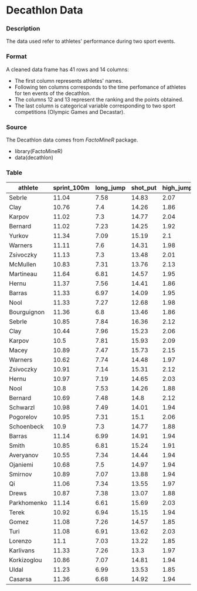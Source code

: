 # Decathlon Data

### Description
The data used refer to athletes' performance during two sport events.

### Format
A cleaned data frame has 41 rows and 14 columns:

* The first column represents athletes' names. 
* Following ten columns corresponds to the time perfomance of athletes for ten events of the decathlon. 
* The columns 12 and 13 represent the ranking and the points obtained. 
* The last column is categorical variable corresponding to two sport competitions (Olympic Games and Decastar).

### Source

The Decathlon data comes from _FactoMineR_ package.

* library(FactoMineR)
* data(decathlon)

### Table
| athlete     | sprint_100m | long_jump | shot_put | high_jump | sprint_400m | hurdle_110m | discus | pole_vault | javeline | distance_1500m | rank | points | competition   |
|-------------|-------------|-----------|----------|-----------|-------------|-------------|--------|------------|----------|----------------|------|--------|---------------|
| Sebrle      | 11.04       | 7.58      | 14.83    | 2.07      | 49.81       | 14.69       | 43.75  | 5.02       | 63.19    | 291.7          | 1    | 8217   | Decastar      |
| Clay        | 10.76       | 7.4       | 14.26    | 1.86      | 49.37       | 14.05       | 50.72  | 4.92       | 60.15    | 301.5          | 2    | 8122   | Decastar      |
| Karpov      | 11.02       | 7.3       | 14.77    | 2.04      | 48.37       | 14.09       | 48.95  | 4.92       | 50.31    | 300.2          | 3    | 8099   | Decastar      |
| Bernard     | 11.02       | 7.23      | 14.25    | 1.92      | 48.93       | 14.99       | 40.87  | 5.32       | 62.77    | 280.1          | 4    | 8067   | Decastar      |
| Yurkov      | 11.34       | 7.09      | 15.19    | 2.1       | 50.42       | 15.31       | 46.26  | 4.72       | 63.44    | 276.4          | 5    | 8036   | Decastar      |
| Warners     | 11.11       | 7.6       | 14.31    | 1.98      | 48.68       | 14.23       | 41.1   | 4.92       | 51.77    | 278.1          | 6    | 8030   | Decastar      |
| Zsivoczky   | 11.13       | 7.3       | 13.48    | 2.01      | 48.62       | 14.17       | 45.67  | 4.42       | 55.37    | 268            | 7    | 8004   | Decastar      |
| McMullen    | 10.83       | 7.31      | 13.76    | 2.13      | 49.91       | 14.38       | 44.41  | 4.42       | 56.37    | 285.1          | 8    | 7995   | Decastar      |
| Martineau   | 11.64       | 6.81      | 14.57    | 1.95      | 50.14       | 14.93       | 47.6   | 4.92       | 52.33    | 262.1          | 9    | 7802   | Decastar      |
| Hernu       | 11.37       | 7.56      | 14.41    | 1.86      | 51.1        | 15.06       | 44.99  | 4.82       | 57.19    | 285.1          | 10   | 7733   | Decastar      |
| Barras      | 11.33       | 6.97      | 14.09    | 1.95      | 49.48       | 14.48       | 42.1   | 4.72       | 55.4     | 282            | 11   | 7708   | Decastar      |
| Nool        | 11.33       | 7.27      | 12.68    | 1.98      | 49.2        | 15.29       | 37.92  | 4.62       | 57.44    | 266.6          | 12   | 7651   | Decastar      |
| Bourguignon | 11.36       | 6.8       | 13.46    | 1.86      | 51.16       | 15.67       | 40.49  | 5.02       | 54.68    | 291.7          | 13   | 7313   | Decastar      |
| Sebrle      | 10.85       | 7.84      | 16.36    | 2.12      | 48.36       | 14.05       | 48.72  | 5          | 70.52    | 280.01         | 1    | 8893   | Olympic_Games |
| Clay        | 10.44       | 7.96      | 15.23    | 2.06      | 49.19       | 14.13       | 50.11  | 4.9        | 69.71    | 282            | 2    | 8820   | Olympic_Games |
| Karpov      | 10.5        | 7.81      | 15.93    | 2.09      | 46.81       | 13.97       | 51.65  | 4.6        | 55.54    | 278.11         | 3    | 8725   | Olympic_Games |
| Macey       | 10.89       | 7.47      | 15.73    | 2.15      | 48.97       | 14.56       | 48.34  | 4.4        | 58.46    | 265.42         | 4    | 8414   | Olympic_Games |
| Warners     | 10.62       | 7.74      | 14.48    | 1.97      | 47.97       | 14.01       | 43.73  | 4.9        | 55.39    | 278.05         | 5    | 8343   | Olympic_Games |
| Zsivoczky   | 10.91       | 7.14      | 15.31    | 2.12      | 49.4        | 14.95       | 45.62  | 4.7        | 63.45    | 269.54         | 6    | 8287   | Olympic_Games |
| Hernu       | 10.97       | 7.19      | 14.65    | 2.03      | 48.73       | 14.25       | 44.72  | 4.8        | 57.76    | 264.35         | 7    | 8237   | Olympic_Games |
| Nool        | 10.8        | 7.53      | 14.26    | 1.88      | 48.81       | 14.8        | 42.05  | 5.4        | 61.33    | 276.33         | 8    | 8235   | Olympic_Games |
| Bernard     | 10.69       | 7.48      | 14.8     | 2.12      | 49.13       | 14.17       | 44.75  | 4.4        | 55.27    | 276.31         | 9    | 8225   | Olympic_Games |
| Schwarzl    | 10.98       | 7.49      | 14.01    | 1.94      | 49.76       | 14.25       | 42.43  | 5.1        | 56.32    | 273.56         | 10   | 8102   | Olympic_Games |
| Pogorelov   | 10.95       | 7.31      | 15.1     | 2.06      | 50.79       | 14.21       | 44.6   | 5          | 53.45    | 287.63         | 11   | 8084   | Olympic_Games |
| Schoenbeck  | 10.9        | 7.3       | 14.77    | 1.88      | 50.3        | 14.34       | 44.41  | 5          | 60.89    | 278.82         | 12   | 8077   | Olympic_Games |
| Barras      | 11.14       | 6.99      | 14.91    | 1.94      | 49.41       | 14.37       | 44.83  | 4.6        | 64.55    | 267.09         | 13   | 8067   | Olympic_Games |
| Smith       | 10.85       | 6.81      | 15.24    | 1.91      | 49.27       | 14.01       | 49.02  | 4.2        | 61.52    | 272.74         | 14   | 8023   | Olympic_Games |
| Averyanov   | 10.55       | 7.34      | 14.44    | 1.94      | 49.72       | 14.39       | 39.88  | 4.8        | 54.51    | 271.02         | 15   | 8021   | Olympic_Games |
| Ojaniemi    | 10.68       | 7.5       | 14.97    | 1.94      | 49.12       | 15.01       | 40.35  | 4.6        | 59.26    | 275.71         | 16   | 8006   | Olympic_Games |
| Smirnov     | 10.89       | 7.07      | 13.88    | 1.94      | 49.11       | 14.77       | 42.47  | 4.7        | 60.88    | 263.31         | 17   | 7993   | Olympic_Games |
| Qi          | 11.06       | 7.34      | 13.55    | 1.97      | 49.65       | 14.78       | 45.13  | 4.5        | 60.79    | 272.63         | 18   | 7934   | Olympic_Games |
| Drews       | 10.87       | 7.38      | 13.07    | 1.88      | 48.51       | 14.01       | 40.11  | 5          | 51.53    | 274.21         | 19   | 7926   | Olympic_Games |
| Parkhomenko | 11.14       | 6.61      | 15.69    | 2.03      | 51.04       | 14.88       | 41.9   | 4.8        | 65.82    | 277.94         | 20   | 7918   | Olympic_Games |
| Terek       | 10.92       | 6.94      | 15.15    | 1.94      | 49.56       | 15.12       | 45.62  | 5.3        | 50.62    | 290.36         | 21   | 7893   | Olympic_Games |
| Gomez       | 11.08       | 7.26      | 14.57    | 1.85      | 48.61       | 14.41       | 40.95  | 4.4        | 60.71    | 269.7          | 22   | 7865   | Olympic_Games |
| Turi        | 11.08       | 6.91      | 13.62    | 2.03      | 51.67       | 14.26       | 39.83  | 4.8        | 59.34    | 290.01         | 23   | 7708   | Olympic_Games |
| Lorenzo     | 11.1        | 7.03      | 13.22    | 1.85      | 49.34       | 15.38       | 40.22  | 4.5        | 58.36    | 263.08         | 24   | 7592   | Olympic_Games |
| Karlivans   | 11.33       | 7.26      | 13.3     | 1.97      | 50.54       | 14.98       | 43.34  | 4.5        | 52.92    | 278.67         | 25   | 7583   | Olympic_Games |
| Korkizoglou | 10.86       | 7.07      | 14.81    | 1.94      | 51.16       | 14.96       | 46.07  | 4.7        | 53.05    | 317            | 26   | 7573   | Olympic_Games |
| Uldal       | 11.23       | 6.99      | 13.53    | 1.85      | 50.95       | 15.09       | 43.01  | 4.5        | 60       | 281.7          | 27   | 7495   | Olympic_Games |
| Casarsa     | 11.36       | 6.68      | 14.92    | 1.94      | 53.2        | 15.39       | 48.66  | 4.4        | 58.62    | 296.12         | 28   | 7404   | Olympic_Games |
